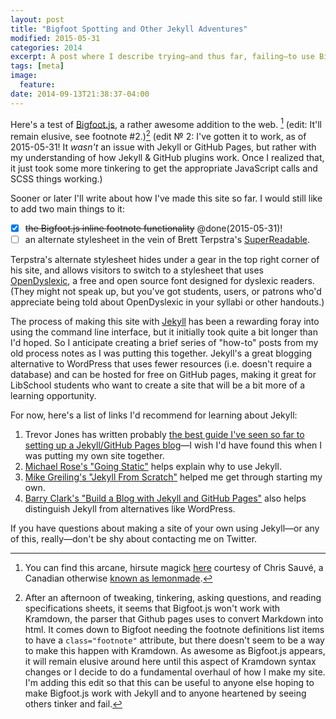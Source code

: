 ```yaml
---
layout: post
title: "Bigfoot Spotting and Other Jekyll Adventures"
modified: 2015-05-31
categories: 2014
excerpt: A post where I describe trying—and thus far, failing—to use Bigfoot.js to make footnotes more engaging in a Jekyll/GitHub Pages blog. I'll revisit this soon to give it another try.
tags: [meta]
image:
  feature:
date: 2014-09-13T21:38:37-04:00
---
```


Here's a test of [Bigfoot.js](http://www.bigfootjs.com/), a rather awesome addition to the web. [^bgft] (edit: It'll remain elusive, see footnote #2.)[^bgftfail] (edit &#8470; 2: I've gotten it to work, as of 2015-05-31! It *wasn't* an issue with Jekyll or GitHub Pages, but rather with my understanding of how Jekyll & GitHub plugins work. Once I realized that, it just took some more tinkering to get the appropriate JavaScript calls and SCSS things working.)  

Sooner or later I'll write about how I've made this site so far. I would still like to add two main things to it:

- [x] <del>the Bigfoot.js inline footnote functionality</del> @done(2015-05-31)!
- [ ] an alternate stylesheet in the vein of Brett Terpstra's [SuperReadable](http://brettterpstra.com/).  

Terpstra's alternate stylesheet hides under a gear in the top right corner of his site, and allows visitors to switch to a stylesheet that uses [OpenDyslexic](http://opendyslexic.org/), a free and open source font designed for dyslexic readers. (They might not speak up, but you've got students, users, or patrons who'd appreciate being told about OpenDyslexic in your syllabi or other handouts.)

The process of making this site with [Jekyll](http://jekyllrb.com/) has been a rewarding foray into using the command line interface, but it initially took quite a bit longer than I'd hoped. So I anticipate creating a brief series of "how-to" posts from my old process notes as I was putting this together. Jekyll's a great blogging alternative to WordPress that uses fewer resources (i.e. doesn't require a database) and can be hosted for free on GitHub pages, making it great for LibSchool students who want to create a site that will be a bit more of a learning opportunity.

For now, here's a list of links I'd recommend for learning about Jekyll:  

1. Trevor Jones has written probably [the best guide I've seen so far to setting up a Jekyll/GitHub Pages blog](http://www.trevordjones.com/jekyll)—I wish I'd have found this when I was putting my own site together.  
2. [Michael Rose's "Going Static"](https://mademistakes.com/articles/going-static/) helps explain why to use Jekyll.  
3. [Mike Greiling's "Jekyll From Scratch"](http://pixelcog.com/blog/2013/jekyll-from-scratch-introduction/) helped me get through starting my own.
4. [Barry Clark's "Build a Blog with Jekyll and GitHub Pages"](http://www.smashingmagazine.com/2014/08/01/build-blog-jekyll-github-pages/) also helps distinguish Jekyll from alternatives like WordPress.

If you have questions about making a site of your own using Jekyll—or any of this, really—don't be shy about contacting me on Twitter.

[^bgft]: You can find this arcane, hirsute magick [here](http://www.bigfootjs.com/) courtesy of Chris Sauvé, a Canadian otherwise [known as lemonmade](https://github.com/lemonmade).

[^bgftfail]: After an afternoon of tweaking, tinkering, asking questions, and reading specifications sheets, it seems that Bigfoot.js won't work with Kramdown, the parser that Github pages uses to convert Markdown into html. It comes down to Bigfoot needing the footnote definitions list items to have a `class="footnote"` attribute, but there doesn't seem to be a way to make this happen with Kramdown. As awesome as Bigfoot.js appears, it will remain elusive around here until this aspect of Kramdown syntax changes or I decide to do a fundamental overhaul of how I make my site. I'm adding this edit so that this can be useful to anyone else hoping to make Bigfoot.js work with Jekyll and to anyone heartened by seeing others tinker and fail.

